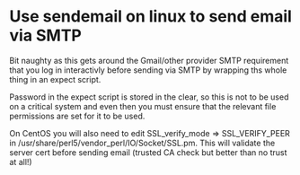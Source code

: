 # Use sendemail on linux to send email via SMTP

Bit naughty as this gets around the Gmail/other provider SMTP requirement that you log in interactivly before sending via SMTP by wrapping ths whole thing in an expect script.

Password in the expect script is stored in the clear, so this is not to be used on a critical system and even then you must ensure that the relevant file permissions are set for it to be used.

On CentOS you will also need to edit SSL_verify_mode => SSL_VERIFY_PEER in /usr/share/perl5/vendor_perl/IO/Socket/SSL.pm. This will validate the server cert before sending email (trusted CA check but better than no trust at all!)
